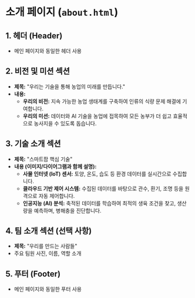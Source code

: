# 소개 페이지 (`about.html`)

## 1. 헤더 (Header)
- 메인 페이지와 동일한 헤더 사용

## 2. 비전 및 미션 섹션
- **제목:** "우리는 기술을 통해 농업의 미래를 만듭니다."
- **내용:**
  - **우리의 비전:** 지속 가능한 농업 생태계를 구축하여 인류의 식량 문제 해결에 기여합니다.
  - **우리의 미션:** 데이터와 AI 기술을 농업에 접목하여 모든 농부가 더 쉽고 효율적으로 농사지을 수 있도록 돕습니다.

## 3. 기술 소개 섹션
- **제목:** "스마트팜 핵심 기술"
- **내용 (이미지/다이어그램과 함께 설명):**
  - **사물 인터넷 (IoT) 센서:** 토양, 온도, 습도 등 환경 데이터를 실시간으로 수집합니다.
  - **클라우드 기반 제어 시스템:** 수집된 데이터를 바탕으로 관수, 환기, 조명 등을 원격으로 자동 제어합니다.
  - **인공지능 (AI) 분석:** 축적된 데이터를 학습하여 최적의 생육 조건을 찾고, 생산량을 예측하며, 병해충을 진단합니다.

## 4. 팀 소개 섹션 (선택 사항)
- **제목:** "우리를 만드는 사람들"
- 주요 팀원 사진, 이름, 역할 소개

## 5. 푸터 (Footer)
- 메인 페이지와 동일한 푸터 사용
